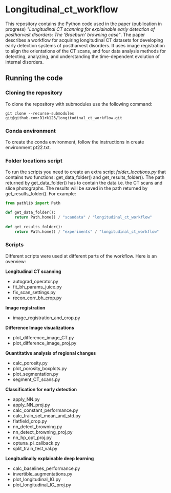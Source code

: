 # Longitudinal_ct_workflow
This repository contains the Python code used in the paper (publication in progress) _"Longitudinal CT scanning for explainable early detection of postharvest disorders: The ‘Braeburn’ browning case"_. The paper describes a workflow for acquiring longitudinal CT datasets for developing early detection systems of postharvest disorders. It uses image registration to align the orientations of the CT scans, and four data analysis methods for detecting, analyzing, and understanding the time-dependent evolution of internal disorders.

## Running the code

### Cloning the repository
To clone the repository with submodules use the following command:
```
git clone --recurse-submodules git@github.com:D1rk123/longitudinal_ct_workflow.git
```

### Conda environment
To create the conda environment, follow the instructions in create environment pt22.txt. 

### Folder locations script
To run the scripts you need to create an extra script *folder_locations.py* that contains two functions: get\_data\_folder() and get\_results\_folder(). The path returned by get\_data\_folder() has to contain the data i.e. the CT scans and slice photographs. The results will be saved in the path returned by get\_results\_folder(). For example:
```python
from pathlib import Path

def get_data_folder():
    return Path.home() / "scandata" / "longitudinal_ct_workflow"
    
def get_results_folder():
    return Path.home() / "experiments" / "longitudinal_ct_workflow"
```

### Scripts
Different scripts were used at different parts of the workflow. Here is an overview:

**Longitudinal CT scanning**
- autograd_operator.py
- fit_bh_params_juice.py
- fix_scan_settings.py
- recon_corr_bh_crop.py

**Image registration**
- image_registration_and_crop.py

**Difference Image visualizations**
- plot_difference_image_CT.py
- plot_difference_image_proj.py

**Quantitative analysis of regional changes**
- calc_porosity.py
- plot_porosity_boxplots.py
- plot_segmentation.py
- segment_CT_scans.py

**Classification for early detection**
- apply_NN.py
- apply_NN_proj.py
- calc_constant_performance.py
- calc_train_set_mean_and_std.py
- flatfield_crop.py
- nn_detect_browning.py
- nn_detect_browning_proj.py
- nn_hp_opt_proj.py
- optuna_pl_callback.py
- split_train_test_val.py

**Longitudinally explainable deep learning**
- calc_baselines_performance.py
- invertible_augmentations.py
- plot_longitudinal_IG.py
- plot_longitudinal_IG_proj.py
